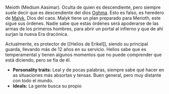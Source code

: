 Meioth (Medium Aasimar). Oculta de quien es descendiente, pero siempre suele decir que es descendiente del dios <u>Oghma</u>. Esto es falso, es heredero de <u>Malyk</u>, Dios del caos. Malyk tiene un plan preparado para Merioth, este sigue sus órdenes. Nadie sabe que estas órdenes será apoderarse de las armas de los primeros hombres, para abrir un portal al infierno y que de ahí surjan la nueva Era dracónica.

Actualmente, es protector de [[Helios de Erikel]], siendo su principal guarda, llevando más de 12 años en su servicio. Helios sabe que es temperamental y tienen algunos momentos que no puede comprender que está diciendo, pero se fía de él.

- **Personality traits:** Leal y de pocas palabras, siempre sabe qué hacer en as situaciones más absortas y tensas. Buen general, pero muy distante con todo el mundo.
- **Ideals:** La gente busca su propio
